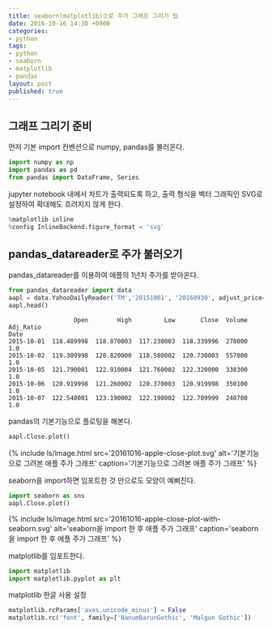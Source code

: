 ```yaml
---
title: seaborn(matplotlib)으로 주가 그래프 그리기 팁
date: 2016-10-16 14:30 +0900
categories:
- python
tags:
- python
- seaborn
- matplotlib
- pandas
layout: post
published: true
---
```


## 그래프 그리기 준비

먼저 기본 import 컨벤션으로 numpy, pandas를 불러온다.

```python
import numpy as np
import pandas as pd
from pandas import DataFrame, Series
```

jupyter notebook 내에서 차트가 출력되도록 하고, 출력 형식을 벡터 그래픽인 SVG로 설정하여 확대해도 흐려지지 않게 한다.

```python
%matplotlib inline
%config InlineBackend.figure_format = 'svg'
```

## pandas_datareader로 주가 불러오기

pandas_datareader를 이용하여 애플의 1년치 주가를 받아온다. 

```python
from pandas_datareader import data
aapl = data.YahooDailyReader('TM','20151001', '20160930', adjust_price=True).read()
aapl.head()
```

```
                  Open        High         Low       Close  Volume  Adj_Ratio
Date                                                                         
2015-10-01  118.489998  118.870003  117.230003  118.339996  278000        1.0
2015-10-02  119.309998  120.820000  118.580002  120.730003  557000        1.0
2015-10-05  121.790001  122.910004  121.760002  122.320000  338300        1.0
2015-10-06  120.919998  121.260002  120.370003  120.919998  350100        1.0
2015-10-07  122.540001  123.190002  122.190002  122.709999  240700        1.0
```

pandas의 기본기능으로 플로팅을 해본다. 

```python
aapl.Close.plot()
```

{% include ls/image.html
   src='20161016-apple-close-plot.svg'
   alt='기본기능으로 그려본 애플 주가 그래프'
   caption='기본기능으로 그려본 애플 주가 그래프'
%}

seaborn을 import하면 임포트한 것 만으로도 모양이 예뻐진다.

```python
import seaborn as sns
aapl.Close.plot()
```

{% include ls/image.html
   src='20161016-apple-close-plot-with-seaborn.svg'
   alt='seaborn을 import 한 후 애플 주가 그래프'
   caption='seaborn을 import 한 후 애플 주가 그래프' %}

matplotlib를 임포트한다. 

```python
import matplotlib
import matplotlib.pyplot as plt
```

matplotlib 한글 사용 설정

```python
matplotlib.rcParams['axes.unicode_minus'] = False
matplotlib.rc('font', family=['NanumBarunGothic', 'Malgun Gothic'])
```


